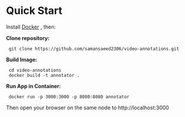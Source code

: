 
# Quick Start
Install [Docker](https://www.docker.com/ "Docker") , then:
  
  **Clone repository:**
     
     git clone https://github.com/samansaeed2306/video-annotations.git
     
 **Build Image:**
 
     cd video-annotations
     docker build -t annotator .
     
   **Run App in Container:**

     docker run -p 3000:3000 -p 8080:8080 annotator

 Then open your browser on the same node to http://localhost:3000

  
  
      
